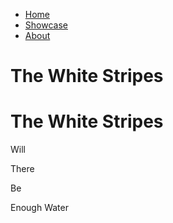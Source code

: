 
<div class="intro">
    <p id="intro-text"></p>
    </div>
<div class="index-container" id="home">
    <div class="left">
    </div>
    <div class="middle">
        <div class="main-nav-static">
            <ul class="nav" id="anchor-link">
                <li><a class="custom-underline" href="#home">Home</a></li>
                <li><a class="custom-underline" href="#showcase">Showcase</a></li>
                <li><a class="custom-underline" href="#about">About</a></li>
            </ul>
            <h1 class="title-horizontal">The White Stripes</h1>
        </div>
    </div>
    <div class="right">
        <h1 class="title-vertical">The White Stripes</h1>
        <p class="quote">
            <span class="quote-wrapper">
                <span class="letters">Will</span>
            </span>
        </p>
        <p class="quote">
            <span class="quote-wrapper">
                <span class="letters">There</span>
            </span>
        </p>
        <p class="quote">
            <span class="quote-wrapper">
                <span class="letters">Be</span>
            </span>
        </p>
        <p class="quote">
            <span class="quote-wrapper">
                <span class="letters">Enough Water</span>
            </span>
        </p>
    </div>
 </div>

